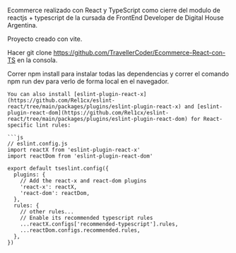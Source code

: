 Ecommerce realizado con React y TypeScript como cierre del modulo de reactjs + typescript de la cursada de FrontEnd Developer de Digital House Argentina.

Proyecto creado con vite. 

Hacer git clone https://github.com/TravellerCoder/Ecommerce-React-con-TS en la consola.

Correr npm install para instalar todas las dependencias y correr el comando npm run dev para verlo de forma local en el navegador.
```
You can also install [eslint-plugin-react-x](https://github.com/Rel1cx/eslint-react/tree/main/packages/plugins/eslint-plugin-react-x) and [eslint-plugin-react-dom](https://github.com/Rel1cx/eslint-react/tree/main/packages/plugins/eslint-plugin-react-dom) for React-specific lint rules:

```js
// eslint.config.js
import reactX from 'eslint-plugin-react-x'
import reactDom from 'eslint-plugin-react-dom'

export default tseslint.config({
  plugins: {
    // Add the react-x and react-dom plugins
    'react-x': reactX,
    'react-dom': reactDom,
  },
  rules: {
    // other rules...
    // Enable its recommended typescript rules
    ...reactX.configs['recommended-typescript'].rules,
    ...reactDom.configs.recommended.rules,
  },
})
```
